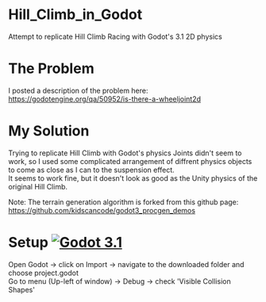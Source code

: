 # Hill_Climb_in_Godot
Attempt to replicate Hill Climb Racing with Godot's 3.1 2D physics

# The Problem
I posted a description of the problem here:
https://godotengine.org/qa/50952/is-there-a-wheeljoint2d

# My Solution
Trying to replicate Hill Climb with Godot's physics Joints didn't seem to work, so I used some complicated arrangement of diffrent
physics objects to come as close as I can to the suspension effect.  
It seems to work fine, but it doesn't look as good as the Unity physics of the original Hill Climb.

Note: The terrain generation algorithm is forked from this github page: https://github.com/kidscancode/godot3_procgen_demos

# Setup [![Godot 3.1](https://img.shields.io/badge/Godot-3.1-blue)](https://godotengine.org)
Open Godot -> click on Import -> navigate to the downloaded folder and choose project.godot  
Go to menu (Up-left of window) -> Debug -> check 'Visible Collision Shapes'
